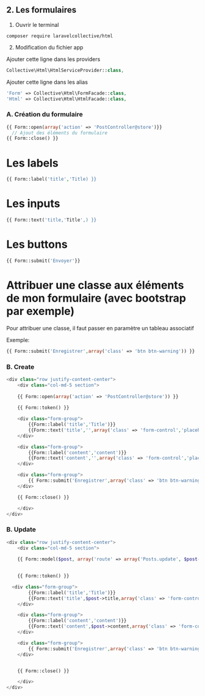 ## 2. Les formulaires

1. Ouvrir le terminal
```TERMINAL
composer require laravelcollective/html
```

2. Modification du fichier app

Ajouter cette ligne dans les providers
```PHP
Collective\Html\HtmlServiceProvider::class,
```

Ajouter cette ligne dans les alias
```PHP
'Form' => Collective\Html\FormFacade::class,
'Html' => Collective\Html\HtmlFacade::class,
```

### A. Création du formulaire
```PHP
{{ Form::open(array('action' => 'PostController@store')}}
  // Ajout des éléments du formulaire
{{ Form::close() }}

```

# Les labels
```PHP
{{ Form::label('title','Title) }}

```
# Les inputs
```PHP
{{ Form::text('title,'Title',) }}

```
# Les buttons
```PHP
{{ Form::submit('Envoyer'}}

```

# Attribuer une classe aux éléments de mon formulaire (avec bootstrap par exemple)

Pour attribuer une classe, il faut passer en paramètre un tableau associatif

Exemple:

```PHP
{{ Form::submit('Enregistrer',array('class' => 'btn btn-warning')) }}
```

### B. Create

```PHP
<div class="row justify-content-center">
    <div class="col-md-5 section">
    
    {{ Form::open(array('action' => 'PostController@store')) }}
    
    {{ Form::token() }}

    <div class="form-group">
        {{Form::label('title','Title')}}
        {{Form::text('title','',array('class' => 'form-control','placeholder'=>'Titre'))}}
    </div>

    <div class="form-group">
        {{Form::label('content','content')}}
        {{Form::text('content','',array('class' => 'form-control','placeholder'=>'Content'))}}
    </div>

    <div class="form-group">
        {{ Form::submit('Enregistrer',array('class' => 'btn btn-warning')) }}
    </div>

    {{ Form::close() }}

    </div>
</div>
```

### B. Update

```PHP
<div class="row justify-content-center">
    <div class="col-md-5 section">
    
    {{ Form::model($post, array('route' => array('Posts.update', $post->id), 'method' => 'patch')) }}

    
    {{ Form::token() }}

  <div class="form-group">
        {{Form::label('title','Title')}}
        {{Form::text('title',$post->title,array('class' => 'form-control','placeholder'=>'Titre'))}}
    </div>

    <div class="form-group">
        {{Form::label('content','content')}}
        {{Form::text('content',$post->content,array('class' => 'form-control','placeholder'=>'Content'))}}
    </div>

    <div class="form-group">
        {{ Form::submit('Enregistrer',array('class' => 'btn btn-warning')) }}
    </div>


    {{ Form::close() }}

    </div>
</div>
```

